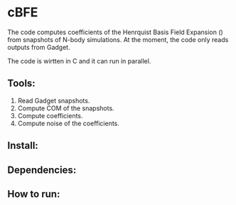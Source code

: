 cBFE
==========

The code computes coefficients of the Henrquist Basis Field Expansion () from snapshots of N-body simulations. 
At the moment, the code only reads outputs from Gadget. 

The code is wirtten in C and it can run in parallel. 

Tools:
------

1. Read Gadget snapshots.
2. Compute COM of the snapshots.
3. Compute coefficients.
4. Compute noise of the coefficients.


Install:
--------

Dependencies:
-------------

How to run:
-----------



